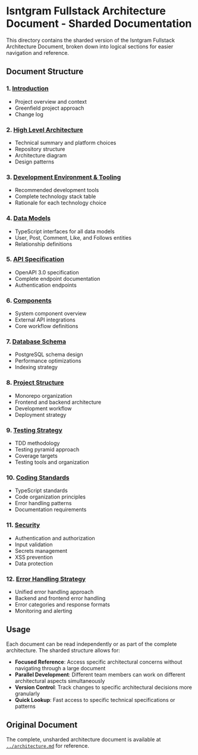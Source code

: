 # Isntgram Fullstack Architecture Document - Sharded Documentation

This directory contains the sharded version of the Isntgram Fullstack Architecture Document, broken down into logical
sections for easier navigation and reference.

## Document Structure

### 1. [Introduction](./01-introduction.md)

- Project overview and context
- Greenfield project approach
- Change log

### 2. [High Level Architecture](./02-high-level-architecture.md)

- Technical summary and platform choices
- Repository structure
- Architecture diagram
- Design patterns

### 3. [Development Environment & Tooling](./03-development-environment.md)

- Recommended development tools
- Complete technology stack table
- Rationale for each technology choice

### 4. [Data Models](./04-data-models.md)

- TypeScript interfaces for all data models
- User, Post, Comment, Like, and Follows entities
- Relationship definitions

### 5. [API Specification](./05-api-specification.md)

- OpenAPI 3.0 specification
- Complete endpoint documentation
- Authentication endpoints

### 6. [Components](./06-components.md)

- System component overview
- External API integrations
- Core workflow definitions

### 7. [Database Schema](./07-database-schema.md)

- PostgreSQL schema design
- Performance optimizations
- Indexing strategy

### 8. [Project Structure](./08-project-structure.md)

- Monorepo organization
- Frontend and backend architecture
- Development workflow
- Deployment strategy

### 9. [Testing Strategy](./09-testing-strategy.md)

- TDD methodology
- Testing pyramid approach
- Coverage targets
- Testing tools and organization

### 10. [Coding Standards](./10-coding-standards.md)

- TypeScript standards
- Code organization principles
- Error handling patterns
- Documentation requirements

### 11. [Security](./11-security.md)

- Authentication and authorization
- Input validation
- Secrets management
- XSS prevention
- Data protection

### 12. [Error Handling Strategy](./12-error-handling.md)

- Unified error handling approach
- Backend and frontend error handling
- Error categories and response formats
- Monitoring and alerting

## Usage

Each document can be read independently or as part of the complete architecture. The sharded structure allows for:

- **Focused Reference**: Access specific architectural concerns without navigating through a large document
- **Parallel Development**: Different team members can work on different architectural aspects simultaneously
- **Version Control**: Track changes to specific architectural decisions more granularly
- **Quick Lookup**: Fast access to specific technical specifications or patterns

## Original Document

The complete, unsharded architecture document is available at [`../architecture.md`](../architecture.md) for reference.
